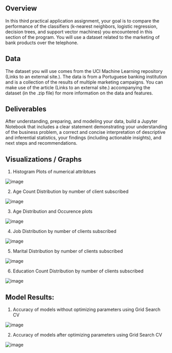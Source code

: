 ## Overview
In this third practical application assignment, your goal is to compare the performance of the classifiers (k-nearest neighbors, logistic regression, decision trees, and support vector machines) you encountered in this section of the program. You will use a dataset related to the marketing of bank products over the telephone.

## Data
The dataset you will use comes from the UCI Machine Learning repository (Links to an external site.). The data is from a Portuguese banking institution and is a collection of the results of multiple marketing campaigns. You can make use of the article (Links to an external site.) accompanying the dataset (in the .zip file) for more information on the data and features.

## Deliverables
After understanding, preparing, and modeling your data, build a Jupyter Notebook that includes a clear statement demonstrating your understanding of the business problem, a correct and concise interpretation of descriptive and inferential statistics, your findings (including actionable insights), and next steps and recommendations.

## Visualizations / Graphs

1. Histogram Plots of numerical attribtues
  
  ![image](https://user-images.githubusercontent.com/12669848/187339859-05e20d79-6dac-4f09-b65e-05008d30d1ce.png)

2. Age Count Distribution by number of client subscribed
  
  ![image](https://user-images.githubusercontent.com/12669848/187340739-7ae7ec97-e731-4da2-893e-f54adb1f755a.png)

3. Age Distribution and Occurence plots
  
  ![image](https://user-images.githubusercontent.com/12669848/187340903-dffa24ad-417a-4e33-9e3a-78cc3e4e6eb6.png)

4. Job  Distribution by number of clients subscribed
 
  ![image](https://user-images.githubusercontent.com/12669848/187341113-b7f61002-96b2-45d3-ab08-5da0dcef1470.png)

5. Marital Distribution by number of clients subscribed

  ![image](https://user-images.githubusercontent.com/12669848/187341034-7756c76b-6176-4b65-8cdc-365db2c38545.png)

6. Education Count Distribution by number of clients subscribed

  ![image](https://user-images.githubusercontent.com/12669848/187341284-4fb153e5-bbe2-45dd-a25a-77958a66b172.png)



## Model Results: 
1. Accuracy of models without optimizing parameters using Grid Search CV
  
  ![image](https://user-images.githubusercontent.com/12669848/187342075-e49b5635-58df-49bc-afb0-f8b1ca82e34c.png)


2. Accuracy of models after optimizing parameters using Grid Search CV

  ![image](https://user-images.githubusercontent.com/12669848/187341704-2dedbedd-eb16-4133-a31f-b74a2ec72d36.png)

